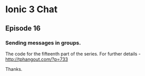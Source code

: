 # Ionic 3 Chat

## Episode 16

### Sending messages in groups.

The code for the fifteenth part of the series. For further details - http://tphangout.com/?p=733

Thanks.


